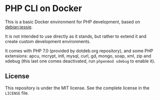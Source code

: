 # PHP CLI on Docker

This is a basic Docker environment for PHP development, based on [debian:jessie](https://hub.docker.com/_/debian/).

It is not intended to use directly as it stands, but rather to extend it and create custom development environments.

It comes with PHP 7.0 (provided by dotdeb.org repository), and some PHP extensions: apcu, mcrypt, intl, mysql, curl, gd,
mongo, soap, xml, zip and xdebug (this last one comes deactivated, run `phpenmod xdebug` to enable it).

## License

This repository is under the MIT license. See the complete license in the `LICENSE` file.
